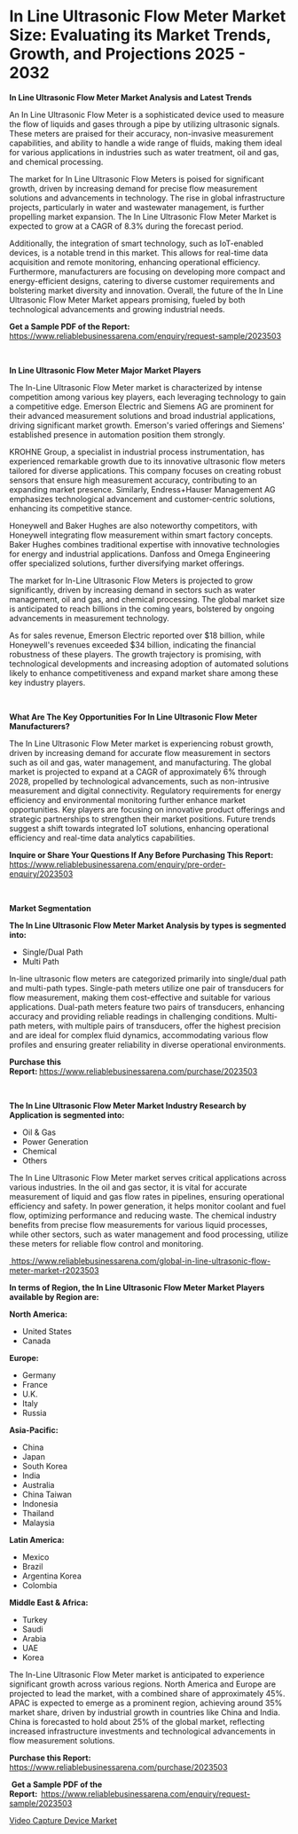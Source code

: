 <p><h1>In Line Ultrasonic Flow Meter Market Size: Evaluating its Market Trends, Growth, and Projections 2025 - 2032</h1></p><p><strong>In Line Ultrasonic Flow Meter Market Analysis and Latest Trends</strong></p>
<p><p>An In Line Ultrasonic Flow Meter is a sophisticated device used to measure the flow of liquids and gases through a pipe by utilizing ultrasonic signals. These meters are praised for their accuracy, non-invasive measurement capabilities, and ability to handle a wide range of fluids, making them ideal for various applications in industries such as water treatment, oil and gas, and chemical processing.</p><p>The market for In Line Ultrasonic Flow Meters is poised for significant growth, driven by increasing demand for precise flow measurement solutions and advancements in technology. The rise in global infrastructure projects, particularly in water and wastewater management, is further propelling market expansion. The In Line Ultrasonic Flow Meter Market is expected to grow at a CAGR of 8.3% during the forecast period.</p><p>Additionally, the integration of smart technology, such as IoT-enabled devices, is a notable trend in this market. This allows for real-time data acquisition and remote monitoring, enhancing operational efficiency. Furthermore, manufacturers are focusing on developing more compact and energy-efficient designs, catering to diverse customer requirements and bolstering market diversity and innovation. Overall, the future of the In Line Ultrasonic Flow Meter Market appears promising, fueled by both technological advancements and growing industrial needs.</p></p>
<p><strong>Get a Sample PDF of the Report:&nbsp;</strong> <a href="https://www.reliablebusinessarena.com/enquiry/request-sample/2023503?utm_campaign=2518&utm_medium=2&utm_source=Github&utm_content=ia&utm_term=06042025&utm_id=in-line-ultrasonic-flow-meter">https://www.reliablebusinessarena.com/enquiry/request-sample/2023503</a></p>
<p>&nbsp;</p>
<p><strong>In Line Ultrasonic Flow Meter Major Market Players</strong></p>
<p><p>The In-Line Ultrasonic Flow Meter market is characterized by intense competition among various key players, each leveraging technology to gain a competitive edge. Emerson Electric and Siemens AG are prominent for their advanced measurement solutions and broad industrial applications, driving significant market growth. Emerson's varied offerings and Siemens' established presence in automation position them strongly.</p><p>KROHNE Group, a specialist in industrial process instrumentation, has experienced remarkable growth due to its innovative ultrasonic flow meters tailored for diverse applications. This company focuses on creating robust sensors that ensure high measurement accuracy, contributing to an expanding market presence. Similarly, Endress+Hauser Management AG emphasizes technological advancement and customer-centric solutions, enhancing its competitive stance.</p><p>Honeywell and Baker Hughes are also noteworthy competitors, with Honeywell integrating flow measurement within smart factory concepts. Baker Hughes combines traditional expertise with innovative technologies for energy and industrial applications. Danfoss and Omega Engineering offer specialized solutions, further diversifying market offerings.</p><p>The market for In-Line Ultrasonic Flow Meters is projected to grow significantly, driven by increasing demand in sectors such as water management, oil and gas, and chemical processing. The global market size is anticipated to reach billions in the coming years, bolstered by ongoing advancements in measurement technology.</p><p>As for sales revenue, Emerson Electric reported over $18 billion, while Honeywell's revenues exceeded $34 billion, indicating the financial robustness of these players. The growth trajectory is promising, with technological developments and increasing adoption of automated solutions likely to enhance competitiveness and expand market share among these key industry players.</p></p>
<p>&nbsp;</p>
<p><strong>What Are The Key Opportunities For In Line Ultrasonic Flow Meter Manufacturers?</strong></p>
<p><p>The In Line Ultrasonic Flow Meter market is experiencing robust growth, driven by increasing demand for accurate flow measurement in sectors such as oil and gas, water management, and manufacturing. The global market is projected to expand at a CAGR of approximately 6% through 2028, propelled by technological advancements, such as non-intrusive measurement and digital connectivity. Regulatory requirements for energy efficiency and environmental monitoring further enhance market opportunities. Key players are focusing on innovative product offerings and strategic partnerships to strengthen their market positions. Future trends suggest a shift towards integrated IoT solutions, enhancing operational efficiency and real-time data analytics capabilities.</p></p>
<p><strong>Inquire or Share Your Questions If Any Before Purchasing This Report:</strong> <a href="https://www.reliablebusinessarena.com/enquiry/pre-order-enquiry/2023503?utm_campaign=2518&utm_medium=2&utm_source=Github&utm_content=ia&utm_term=06042025&utm_id=in-line-ultrasonic-flow-meter">https://www.reliablebusinessarena.com/enquiry/pre-order-enquiry/2023503</a></p>
<p>&nbsp;</p>
<p><strong>Market Segmentation</strong></p>
<p><strong>The In Line Ultrasonic Flow Meter Market Analysis by types is segmented into:</strong></p>
<p><ul><li>Single/Dual Path</li><li>Multi Path</li></ul></p>
<p><p>In-line ultrasonic flow meters are categorized primarily into single/dual path and multi-path types. Single-path meters utilize one pair of transducers for flow measurement, making them cost-effective and suitable for various applications. Dual-path meters feature two pairs of transducers, enhancing accuracy and providing reliable readings in challenging conditions. Multi-path meters, with multiple pairs of transducers, offer the highest precision and are ideal for complex fluid dynamics, accommodating various flow profiles and ensuring greater reliability in diverse operational environments.</p></p>
<p><strong>Purchase this Report:&nbsp;</strong><a href="https://www.reliablebusinessarena.com/purchase/2023503?utm_campaign=2518&utm_medium=2&utm_source=Github&utm_content=ia&utm_term=06042025&utm_id=in-line-ultrasonic-flow-meter">https://www.reliablebusinessarena.com/purchase/2023503</a></p>
<p>&nbsp;</p>
<p><strong>The In Line Ultrasonic Flow Meter Market Industry Research by Application is segmented into:</strong></p>
<p><ul><li>Oil & Gas</li><li>Power Generation</li><li>Chemical</li><li>Others</li></ul></p>
<p><p>The In Line Ultrasonic Flow Meter market serves critical applications across various industries. In the oil and gas sector, it is vital for accurate measurement of liquid and gas flow rates in pipelines, ensuring operational efficiency and safety. In power generation, it helps monitor coolant and fuel flow, optimizing performance and reducing waste. The chemical industry benefits from precise flow measurements for various liquid processes, while other sectors, such as water management and food processing, utilize these meters for reliable flow control and monitoring.</p></p>
<p><a href="https://www.reliablebusinessarena.com/global-in-line-ultrasonic-flow-meter-market-r2023503?utm_campaign=2518&utm_medium=2&utm_source=Github&utm_content=ia&utm_term=06042025&utm_id=in-line-ultrasonic-flow-meter">&nbsp;https://www.reliablebusinessarena.com/global-in-line-ultrasonic-flow-meter-market-r2023503</a></p>
<p><strong>In terms of Region, the In Line Ultrasonic Flow Meter Market Players available by Region are:</strong></p>
<p>
    <p> <strong> North America: </strong>
        <ul>
            <li>United States</li>
            <li>Canada</li>
        </ul>
        </p> 
    <p> <strong> Europe: </strong>
        <ul>
            <li>Germany</li>
            <li>France</li>
            <li>U.K.</li>
            <li>Italy</li>
            <li>Russia</li>
        </ul>
        </p> 
    <p> <strong> Asia-Pacific: </strong>
        <ul>
            <li>China</li>
            <li>Japan</li>
            <li>South Korea</li>
            <li>India</li>
            <li>Australia</li>
            <li>China Taiwan</li>
            <li>Indonesia</li>
            <li>Thailand</li>
            <li>Malaysia</li>
        </ul>
        </p> 
    <p> <strong> Latin America: </strong>
        <ul>
            <li>Mexico</li>
            <li>Brazil</li>
            <li>Argentina Korea</li>
            <li>Colombia</li>
        </ul>
        </p> 
    <p> <strong> Middle East & Africa: </strong>
        <ul>
            <li>Turkey</li>
            <li>Saudi</li>
            <li>Arabia</li>
            <li>UAE</li>
            <li>Korea</li>
        </ul>
    </p>
    </p>
<p><p>The In-Line Ultrasonic Flow Meter market is anticipated to experience significant growth across various regions. North America and Europe are projected to lead the market, with a combined share of approximately 45%. APAC is expected to emerge as a prominent region, achieving around 35% market share, driven by industrial growth in countries like China and India. China is forecasted to hold about 25% of the global market, reflecting increased infrastructure investments and technological advancements in flow measurement solutions.</p></p>
<p><strong>Purchase this Report: </strong><a href="https://www.reliablebusinessarena.com/purchase/2023503?utm_campaign=2518&utm_medium=2&utm_source=Github&utm_content=ia&utm_term=06042025&utm_id=in-line-ultrasonic-flow-meter">https://www.reliablebusinessarena.com/purchase/2023503</a></p>
<p>&nbsp;<strong>Get a Sample PDF of the Report:&nbsp;&nbsp;</strong><a href="https://www.reliablebusinessarena.com/enquiry/request-sample/2023503?utm_campaign=2518&utm_medium=2&utm_source=Github&utm_content=ia&utm_term=06042025&utm_id=in-line-ultrasonic-flow-meter">https://www.reliablebusinessarena.com/enquiry/request-sample/2023503</a></p>
<p><strong></strong></p>
<p><p><a href="https://github.com/krinerstormy331/Market-Research-Report-List-1/blob/main/video-capture-device-market.md?utm_campaign=2518&utm_medium=2&utm_source=Github&utm_content=ia&utm_term=06042025&utm_id=in-line-ultrasonic-flow-meter">Video Capture Device Market</a></p></p>